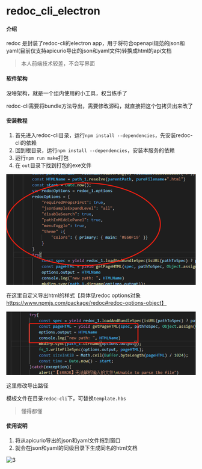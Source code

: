 # redoc_cli_electron

#### 介绍
redoc 是封装了redoc-cli的electron app，用于将符合openapi规范的json和yaml(目前仅支持apicurio导出的json和yaml文件)转换成html的api文档
> 本人前端技术较差，不会写界面
#### 软件架构
没啥架构，就是一个组内使用的小工具，权当练手了

redoc-cli需要将bundle方法导出，需要修改源码，就直接把这个包拷贝出来改了


#### 安装教程

1. 首先进入redoc-cli目录，运行`npm install --dependencies`，先安装redoc-cli的依赖
2. 回到根目录，运行`npm install --dependencies`，安装本服务的依赖
3. 运行`npm run make`打包
4. 在 `out`目录下找到打包的exe文件

![1](./1.png)

在这里自定义导出html的样式【具体见redoc options对象 https://www.npmjs.com/package/redoc#redoc-options-object】

![2](./2.png)

这里修改导出路径

模板文件在目录`redoc-cli`下，可替换`template.hbs`
> 懂得都懂

#### 使用说明

1.  将从apicurio导出的json和yaml文件拖到窗口
2.  就会在json和yaml的同级目录下生成同名的html文档

![3](./1.gif)



